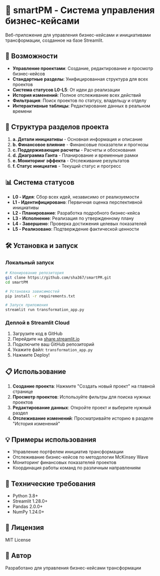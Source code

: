 # 💼 smartPM - Система управления бизнес-кейсами

Веб-приложение для управления бизнес-кейсами и инициативами трансформации, созданное на базе Streamlit.

## 🚀 Возможности

- **Управление проектами**: Создание, редактирование и просмотр бизнес-кейсов
- **Стандартные разделы**: Унифицированная структура для всех проектов
- **Система статусов L0-L5**: От идеи до реализации
- **История изменений**: Полное отслеживание всех действий
- **Фильтрация**: Поиск проектов по статусу, владельцу и отделу
- **Интерактивные таблицы**: Редактирование данных в реальном времени

## 📁 Структура разделов проекта

1. **a. Детали инициативы** - Основная информация и описание
2. **b. Финансовое влияние** - Финансовые показатели и прогнозы
3. **c. Поддерживающие расчеты** - Расчеты и обоснования
4. **d. Диаграмма Ганта** - Планирование и временные рамки
5. **e. Мониторинг эффекта** - Отслеживание результатов
6. **f. Статус инициатив** - Текущий статус и прогресс

## 📊 Система статусов

- **L0 - Идея**: Сбор всех идей, независимо от реализуемости
- **L1 - Идентифицировано**: Первичная оценка перспективной инициативы
- **L2 - Планирование**: Разработка подробного бизнес-кейса
- **L3 - Исполнение**: Реализация по утвержденному плану
- **L4 - Завершено**: Проверка достижения целевых показателей
- **L5 - Реализовано**: Подтверждение фактической ценности

## 🛠 Установка и запуск

### Локальный запуск

```bash
# Клонирование репозитория
git clone https://github.com/sha367/smartPM.git
cd smartPM

# Установка зависимостей
pip install -r requirements.txt

# Запуск приложения
streamlit run transformation_app.py
```

### Деплой в Streamlit Cloud

1. Загрузите код в GitHub
2. Перейдите на [share.streamlit.io](https://share.streamlit.io)
3. Подключите ваш GitHub репозиторий
4. Укажите файл: `transformation_app.py`
5. Нажмите Deploy!

## 📋 Использование

1. **Создание проекта**: Нажмите "Создать новый проект" на главной странице
2. **Просмотр проектов**: Используйте фильтры для поиска нужных проектов
3. **Редактирование данных**: Откройте проект и выберите нужный раздел
4. **Отслеживание изменений**: Просматривайте историю в разделе "История изменений"

## 💡 Примеры использования

- Управление портфелем инициатив трансформации
- Отслеживание бизнес-кейсов по методологии McKinsey Wave
- Мониторинг финансовых показателей проектов
- Координация работы команд по различным направлениям

## 🔧 Технические требования

- Python 3.8+
- Streamlit 1.28.0+
- Pandas 2.0.0+
- NumPy 1.24.0+

## 📝 Лицензия

MIT License

## 👥 Автор

Разработано для управления бизнес-кейсами трансформации
